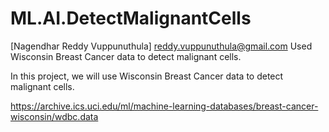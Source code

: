 # ML.AI.DetectMalignantCells
[Nagendhar Reddy Vuppunuthula] reddy.vuppunuthula@gmail.com
Used Wisconsin Breast Cancer data to detect malignant cells.

In this project, we will use Wisconsin Breast Cancer data to detect malignant cells.

https://archive.ics.uci.edu/ml/machine-learning-databases/breast-cancer-wisconsin/wdbc.data

